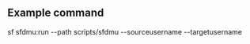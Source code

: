 ## Example command
sf sfdmu:run --path scripts/sfdmu --sourceusername <source org admin username> --targetusername <target org admin username>